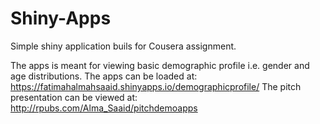 # Shiny-Apps
Simple shiny application buils for Cousera assignment.

The apps is meant for viewing basic demographic profile i.e. gender and age distributions.
The apps can be loaded at: https://fatimahalmahsaaid.shinyapps.io/demographicprofile/
The pitch presentation can be viewed at: http://rpubs.com/Alma_Saaid/pitchdemoapps
